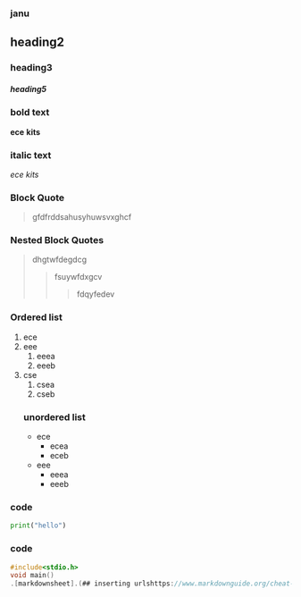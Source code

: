 ### janu
## heading2
### heading3
##### heading5
### bold text
**ece**
__kits__
### italic text
*ece*
_kits_
### Block Quote
 >gfdfrddsahusyhuwsvxghcf
### Nested Block Quotes
>dhgtwfdegdcg
>>fsuywfdxgcv
>>>fdqyfedev
### Ordered list
1. ece
2. eee
    1. eeea
    2. eeeb
3. cse
    1. csea
   2. cseb 
   ### unordered list
   - ece
        * ecea
        * eceb
   - eee
       - eeea
       - eeeb
### code
  ```python
  print("hello")
  ```
  ### code
  ```c 
 #include<stdio.h>
 void main() 
 .[markdownsheet].(## inserting urlshttps://www.markdownguide.org/cheat-sheet/)
